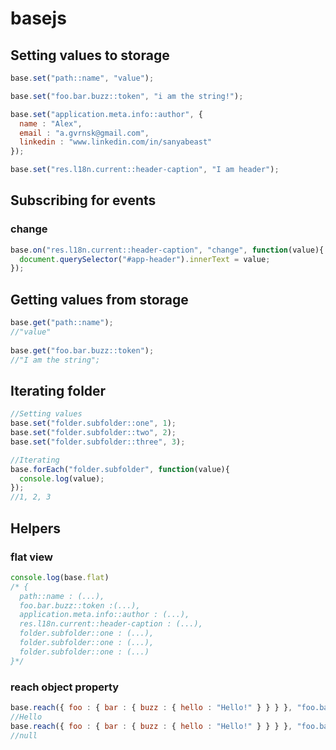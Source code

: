 # basejs

## Setting values to storage

```javascript
base.set("path::name", "value");

base.set("foo.bar.buzz::token", "i am the string!");

base.set("application.meta.info::author", {
  name : "Alex",
  email : "a.gvrnsk@gmail.com",
  linkedin : "www.linkedin.com/in/sanyabeast"
});

base.set("res.l18n.current::header-caption", "I am header");
```

## Subscribing for events
### change

```javascript
base.on("res.l18n.current::header-caption", "change", function(value){
  document.querySelector("#app-header").innerText = value;
});
```

## Getting values from storage

```javascript
base.get("path::name");
//"value"
 
base.get("foo.bar.buzz::token");
//"I am the string";
```

## Iterating folder

```javascript
//Setting values
base.set("folder.subfolder::one", 1);
base.set("folder.subfolder::two", 2);
base.set("folder.subfolder::three", 3);

//Iterating
base.forEach("folder.subfolder", function(value){
  console.log(value);
});
//1, 2, 3
```

## Helpers
### flat view

```javascript
console.log(base.flat)
/* {
  path::name : (...),
  foo.bar.buzz::token :(...),
  application.meta.info::author : (...),
  res.l18n.current::header-caption : (...),
  folder.subfolder::one : (...),
  folder.subfolder::one : (...),
  folder.subfolder::one : (...)
}*/
```

### reach object property

```javascript
base.reach({ foo : { bar : { buzz : { hello : "Hello!" } } } }, "foo.bar.buzz.hello");
//Hello
base.reach({ foo : { bar : { buzz : { hello : "Hello!" } } } }, "foo.bar.buzz.goodbye");
//null
```
